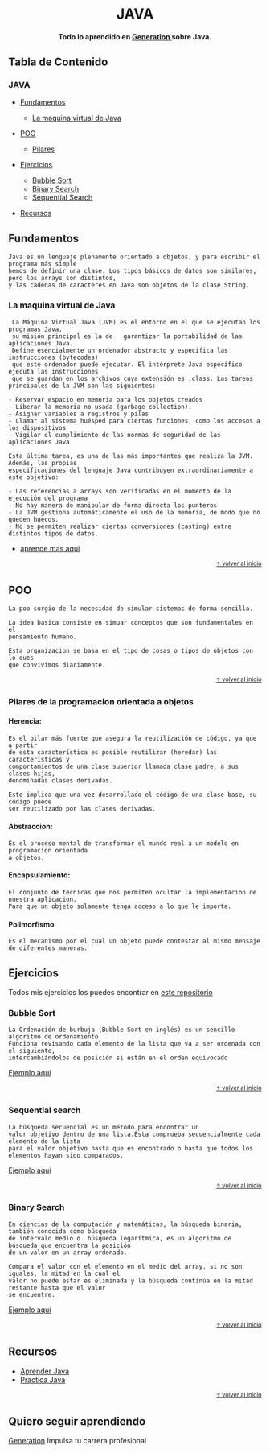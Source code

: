 
<h1 align="center">
  JAVA
</h1>

<h4 align="center"> Todo lo aprendido en  <a href="https://mexico.generation.org/" target="_blank"> Generation </a> sobre Java.</h4>

## Tabla de Contenido

### JAVA

- [Fundamentos](#fundamentos)
  - [La maquina virtual de Java](#la-maquina-virtual-de-java)

- [POO](#poo)
  - [Pilares](#Pilares-de-la-programacion-orientada-a-objetos)

- [Ejercicios](#ejercicios)
  - [Bubble Sort](#bubble-sort)
  - [Binary Search](#binary-search)
  - [Sequential Search](#Sequential-search)

- [Recursos](#recursos)

## Fundamentos 

    Java es un lenguaje plenamente orientado a objetos, y para escribir el programa más simple 
    hemos de definir una clase. Los tipos básicos de datos son similares, pero los arrays son distintos, 
    y las cadenas de caracteres en Java son objetos de la clase String.
    
 ### La maquina virtual de Java
 
     La Máquina Virtual Java (JVM) es el entorno en el que se ejecutan los programas Java, 
     su misión principal es la de   garantizar la portabilidad de las aplicaciones Java. 
     Define esencialmente un ordenador abstracto y especifica las instrucciones (bytecodes) 
     que este ordenador puede ejecutar. El intérprete Java específico ejecuta las instrucciones 
     que se guardan en los archivos cuya extensión es .class. Las tareas principales de la JVM son las siguientes:
     
    - Reservar espacio en memoria para los objetos creados
    - Liberar la memoria no usada (garbage collection).
    - Asignar variables a registros y pilas
    - Llamar al sistema huésped para ciertas funciones, como los accesos a los dispositivos
    - Vigilar el cumplimiento de las normas de seguridad de las aplicaciones Java
    
    Esta última tarea, es una de las más importantes que realiza la JVM. Además, las propias 
    especificaciones del lenguaje Java contribuyen extraordinariamente a este objetivo: 
    
    - Las referencias a arrays son verificadas en el momento de la ejecución del programa
    - No hay manera de manipular de forma directa los punteros
    - La JVM gestiona automáticamente el uso de la memoria, de modo que no queden huecos.
    - No se permiten realizar ciertas conversiones (casting) entre distintos tipos de datos.

    
- [aprende mas aqui](http://www.sc.ehu.es/sbweb/fisica/cursoJava/fundamentos/introduccion/indice_intro.htm)

<div align="right">
  <small><a href="#tabla-de-contenido">🡡 volver al inicio</a></small>
</div>

## POO
    La poo surgio de la necesidad de simular sistemas de forma sencilla. 

    La idea basica consiste en simuar conceptos que son fundamentales en el 
    pensamiento humano. 

    Esta organizacion se basa en el tipo de cosas o tipos de objetos con lo ques 
    que convivimos diariamente.
    
<div align="right">
  <small><a href="#tabla-de-contenido">🡡 volver al inicio</a></small>
</div>

### Pilares de la programacion orientada a objetos

#### Herencia: 

    Es el pilar más fuerte que asegura la reutilización de código, ya que a partir 
    de esta característica es posible reutilizar (heredar) las características y 
    comportamientos de una clase superior llamada clase padre, a sus clases hijas, 
    denominadas clases derivadas. 
    
    Esto implica que una vez desarrollado el código de una clase base, su código puede 
    ser reutilizado por las clases derivadas.

#### Abstraccion: 

    Es el proceso mental de transformar el mundo real a un modelo en programacion orientada 
    a objetos.

#### Encapsulamiento:

    El conjunto de tecnicas que nos permiten ocultar la implementacion de nuestra aplicacion.
    Para que un objeto solamente tenga acceso a lo que le importa.
            
#### Polimorfismo
                
    Es el mecanismo por el cual un objeto puede contestar al mismo mensaje de diferentes maneras.

## Ejercicios

Todos mis ejercicios los puedes encontrar en [este repositorio](https://github.com/UrielMendozaG/Java)

### Bubble Sort

    La Ordenación de burbuja (Bubble Sort en inglés) es un sencillo algoritmo de ordenamiento. 
    Funciona revisando cada elemento de la lista que va a ser ordenada con el siguiente, 
    intercambiándolos de posición si están en el orden equivocado

  [Ejemplo aqui](https://github.com/UrielMendozaG/Bubble-Sort)
  
  <div align="right">
  <small><a href="#tabla-de-contenido">🡡 volver al inicio</a></small>
</div>
  
### Sequential search

    La búsqueda secuencial es un método para encontrar un 
    valor objetivo dentro de una lista.Ésta comprueba secuencialmente cada elemento de la lista 
    para el valor objetivo hasta que es encontrado o hasta que todos los elementos hayan sido comparados.

  [Ejemplo aqui](https://github.com/UrielMendozaG/Sequential-Search)
  
  <div align="right">
  <small><a href="#tabla-de-contenido">🡡 volver al inicio</a></small>
</div>
  
### Binary Search

    En ciencias de la computación y matemáticas, la búsqueda binaria, también conocida como búsqueda 
    de intervalo medio o  búsqueda logarítmica, es un algoritmo de búsqueda que encuentra la posición 
    de un valor en un array ordenado.
    
    Compara el valor con el elemento en el medio del array, si no son iguales, la mitad en la cual el 
    valor no puede estar es eliminada y la búsqueda continúa en la mitad restante hasta que el valor 
    se encuentre. 
    
   [Ejemplo aqui](https://github.com/UrielMendozaG/Binary-Search)
   
<div align="right">
  <small><a href="#tabla-de-contenido">🡡 volver al inicio</a></small>
</div>

## Recursos

- [Aprender Java](http://www.sc.ehu.es/sbweb/fisica/cursoJava/fundamentos/fundamentos.htm)
- [Practica Java](https://codegym.cc/)

<div align="right">
  <small><a href="#tabla-de-contenido">🡡 volver al inicio</a></small>
</div>

## Quiero seguir aprendiendo

[Generation](https://mexico.generation.org/) Impulsa tu carrera profesional
